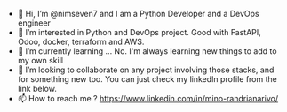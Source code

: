 - 👋 Hi, I’m @nimseven7 and I am a Python Developer and a DevOps engineer
- 👀 I’m interested in Python and DevOps project. Good with FastAPI, Odoo, docker, terraform and AWS.
- 🌱 I’m currently learning ... No. I'm always learning new things to add to my own skill
- 💞️ I’m looking to collaborate on any project involving those stacks, and for something new too. You can just check my linkedIn profile from the link below.
- 📫 How to reach me ? https://www.linkedin.com/in/mino-randrianarivo/

<!---
nimseven7/nimseven7 is a ✨ special ✨ repository because its `README.md` (this file) appears on your GitHub profile.
You can click the Preview link to take a look at your changes.
--->
